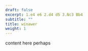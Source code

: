 ```yaml
---
draft: false
excerpt: 1.e4 e6 2.d4 d5 3.Nc3 Bb4
subtitle: ""
title: winawer
weight: 1
---
```

content here perhaps
